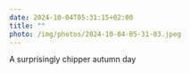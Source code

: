 ```yaml
---
date: 2024-10-04T05:31:15+02:00
title: ""
photo: /img/photos/2024-10-04-05-31-03.jpeg
---
```

A surprisingly chipper autumn day